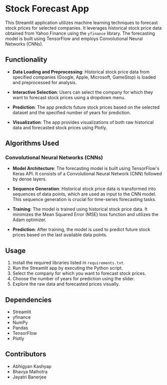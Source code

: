# Stock Forecast App

This Streamlit application utilizes machine learning techniques to forecast stock prices for selected companies. It leverages historical stock price data obtained from Yahoo Finance using the `yfinance` library. The forecasting model is built using TensorFlow and employs Convolutional Neural Networks (CNNs).

## Functionality

- **Data Loading and Preprocessing**: Historical stock price data from specified companies (Google, Apple, Microsoft, GameStop) is loaded and preprocessed for analysis.
  
- **Interactive Selection**: Users can select the company for which they want to forecast stock prices using a dropdown menu.

- **Prediction**: The app predicts future stock prices based on the selected dataset and the specified number of years for prediction.

- **Visualization**: The app provides visualizations of both raw historical data and forecasted stock prices using Plotly.

## Algorithms Used

### Convolutional Neural Networks (CNNs)

- **Model Architecture**: The forecasting model is built using TensorFlow's Keras API. It consists of a Convolutional Neural Network (CNN) followed by dense layers.
  
- **Sequence Generation**: Historical stock price data is transformed into sequences of data points, which are used as input to the CNN model. This sequence generation is crucial for time-series forecasting tasks.

- **Training**: The model is trained using historical stock price data. It minimizes the Mean Squared Error (MSE) loss function and utilizes the Adam optimizer.

- **Prediction**: After training, the model is used to predict future stock prices based on the last available data points.

## Usage

1. Install the required libraries listed in `requirements.txt`.
2. Run the Streamlit app by executing the Python script.
3. Select the company for which you want to forecast stock prices.
4. Choose the number of years for prediction using the slider.
5. Explore the raw data and forecasted prices visually.

## Dependencies

- Streamlit
- yfinance
- NumPy
- Pandas
- TensorFlow
- Plotly

## Contributors

- Abhigyan Kashyap
- Bhavya Malhotra
- Jayatri Banerjee
